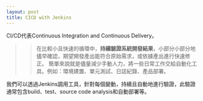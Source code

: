 ```yaml
---
layout: post
title: CICD with Jenkins
---
```


CI/CD代表Continuous Integration and Continuous Delivery。

>> 在比較小且快速的循環中，**持續驗證系統開發結果**，小部分小部分地儘早確認，期望開發產出能符合原始需求，或依據產出進行快速修正。 簡單來說就是儘量減少手動人力，將一些日常工作交給自動化工具。例如：環境建置、單元測試、日誌紀錄、產品部署。

我們可以透過Jenkins調用工具，針對每個變動，持續且自動地進行驗證，此驗證通常包含build、test、source code analysis和自動部署等。
